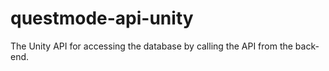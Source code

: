 # questmode-api-unity
The Unity API for accessing the database by calling the API from the back-end.
